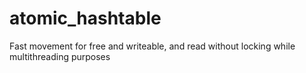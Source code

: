 # atomic_hashtable
Fast movement for free and writeable, and read without locking while multithreading purposes
